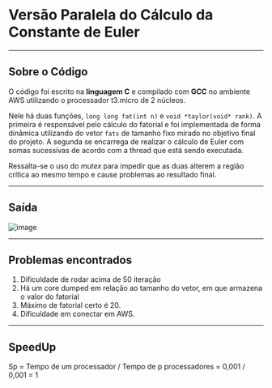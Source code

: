# Versão Paralela do Cálculo da Constante de Euler
---
## Sobre o Código
O código foi escrito na **linguagem C** e compilado com **GCC** no ambiente AWS utilizando o processador t3.micro de 2 núcleos.

Nele há duas funções, `long long fat(int n)` e `void *taylor(void* rank)`. A primeira é responsável pelo cálculo do fatorial e foi implementada de forma dinâmica utilizando do vetor `fats` de tamanho fixo mirado no objetivo final do projeto. A segunda se encarrega de realizar o cálculo de Euler com somas sucessivas de acordo com a thread que está sendo executada.

Ressalta-se o uso do *mutex* para impedir que as duas alterem a região crítica ao mesmo tempo e cause problemas ao resultado final. 

---
## Saída
![image](https://user-images.githubusercontent.com/74800062/196840840-dba3009e-42eb-4808-9351-29e7ae87e937.png)

---
## Problemas encontrados

1. Dificuldade de rodar acima de 50 iteração
2. Há um core dumped em relação ao tamanho do vetor, em que armazena o valor do fatorial
3. Máximo de fatorial certo é 20.
4. Dificuldade em conectar em AWS.

---

## SpeedUp

Sp = Tempo de um processador / Tempo de p processadores = 0,001 / 0,001 = 1
